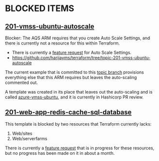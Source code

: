 # BLOCKED ITEMS

## [201-vmss-ubuntu-autoscale](https://github.com/harijayms/terraform/tree/topic-201-vmss-ubuntu-autoscale/examples/azure-vmss-ubuntu-autoscale)
Blocker:
The AQS ARM requires that you create Auto Scale Settings, and there is currently not a resource for this within Terraform. 
- There is currently a [feature request](https://github.com/hashicorp/terraform/issues/12889) for Auto Scale Settings. 
- https://github.com/harijayms/terraform/tree/topic-201-vmss-ubuntu-autoscale

The current example that is committed to this [topic branch](https://github.com/harijayms/terraform/tree/topic-201-vmss-ubuntu-autoscale/examples/azure-vmss-ubuntu-autoscale) provisions everything else that this ARM requires but leaves the auto-scaling commented out.

A template was created in its place that leaves out the auto-scaling and is called [azure-vmss-ubuntu](https://github.com/hashicorp/terraform/pull/15290), and it is currently in Hashicorp PR review.

## [201-web-app-redis-cache-sql-database](https://github.com/harijayms/terraform/tree/topic-201-web-app-redis-cache-sql-database/examples/azure-web-app-redis-cache-sql-database)
This template is blocked by two resources that Terraform currently lacks:
1. Web/sites
2. Web/serverfarms

There is currently a [feature request](https://github.com/hashicorp/terraform/pull/12001) that is in progress for these resources, but no progress has been made on it in about a month.

